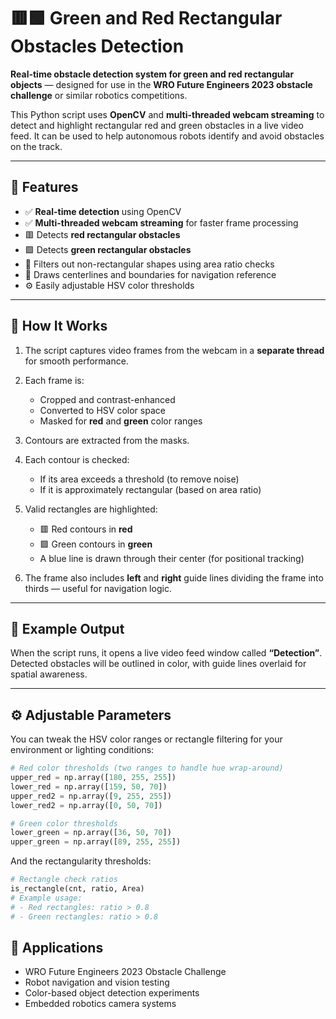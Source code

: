 # 🟥🟩 Green and Red Rectangular Obstacles Detection

**Real-time obstacle detection system for green and red rectangular objects** — designed for use in the **WRO Future Engineers 2023 obstacle challenge** or similar robotics competitions.

This Python script uses **OpenCV** and **multi-threaded webcam streaming** to detect and highlight rectangular red and green obstacles in a live video feed. It can be used to help autonomous robots identify and avoid obstacles on the track.

---

## 🚀 Features

* ✅ **Real-time detection** using OpenCV
* ✅ **Multi-threaded webcam streaming** for faster frame processing
* 🟥 Detects **red rectangular obstacles**
* 🟩 Detects **green rectangular obstacles**
* 🧠 Filters out non-rectangular shapes using area ratio checks
* 📏 Draws centerlines and boundaries for navigation reference
* ⚙️ Easily adjustable HSV color thresholds

---

## 🧩 How It Works

1. The script captures video frames from the webcam in a **separate thread** for smooth performance.
2. Each frame is:

   * Cropped and contrast-enhanced
   * Converted to HSV color space
   * Masked for **red** and **green** color ranges
3. Contours are extracted from the masks.
4. Each contour is checked:

   * If its area exceeds a threshold (to remove noise)
   * If it is approximately rectangular (based on area ratio)
5. Valid rectangles are highlighted:

   * 🟥 Red contours in **red**
   * 🟩 Green contours in **green**
   * A blue line is drawn through their center (for positional tracking)
6. The frame also includes **left** and **right** guide lines dividing the frame into thirds — useful for navigation logic.

---

## 📸 Example Output

When the script runs, it opens a live video feed window called **“Detection”**.
Detected obstacles will be outlined in color, with guide lines overlaid for spatial awareness.

---

## ⚙️ Adjustable Parameters

You can tweak the HSV color ranges or rectangle filtering for your environment or lighting conditions:

```python
# Red color thresholds (two ranges to handle hue wrap-around)
upper_red = np.array([180, 255, 255])
lower_red = np.array([159, 50, 70])
upper_red2 = np.array([9, 255, 255])
lower_red2 = np.array([0, 50, 70])

# Green color thresholds
lower_green = np.array([36, 50, 70])
upper_green = np.array([89, 255, 255])
```

And the rectangularity thresholds:

```python
# Rectangle check ratios
is_rectangle(cnt, ratio, Area)
# Example usage:
# - Red rectangles: ratio > 0.8
# - Green rectangles: ratio > 0.8
```

## 🧭 Applications

* WRO Future Engineers 2023 Obstacle Challenge
* Robot navigation and vision testing
* Color-based object detection experiments
* Embedded robotics camera systems
